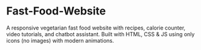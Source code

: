 # Fast-Food-Website
A responsive vegetarian fast food website with recipes, calorie counter, video tutorials, and chatbot assistant. Built with HTML, CSS &amp; JS using only icons (no images) with modern animations.
